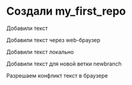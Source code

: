 ﻿# Создали my_first_repo

Добавили текст

Добавили текст через web-браузер

Добавили текст локально

Добавили текст для новой ветки newbranch

Разрешаем конфликт текст в браузере
